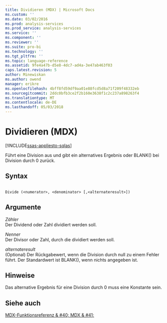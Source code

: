 ```yaml
---
title: Dividieren (MDX) | Microsoft Docs
ms.custom: ''
ms.date: 03/02/2016
ms.prod: analysis-services
ms.prod_service: analysis-services
ms.service: ''
ms.component: ''
ms.reviewer: ''
ms.suite: pro-bi
ms.technology: ''
ms.tgt_pltfrm: ''
ms.topic: language-reference
ms.assetid: 9fe4a47b-d5e8-4dc7-ad4a-3e47ab463f03
caps.latest.revision: 5
author: Minewiskan
ms.author: owend
manager: erikre
ms.openlocfilehash: 4bff8fd59df9aa01e88fcd5d8a71f209f48332eb
ms.sourcegitcommit: 2ddc0bfb3ce2f2b160e3638f1c2c237a898263f4
ms.translationtype: MT
ms.contentlocale: de-DE
ms.lasthandoff: 05/03/2018
---
```

# <a name="divide-mdx"></a>Dividieren (MDX)
[!INCLUDE[ssas-appliesto-sqlas](../includes/ssas-appliesto-sqlas.md)]

  Führt eine Division aus und gibt ein alternatives Ergebnis oder BLANK() bei Division durch 0 zurück.  
  
## <a name="syntax"></a>Syntax  
  
```  
  
Divide (<numerator>, <denominator> [,<alternateresult>])  
```  
  
## <a name="arguments"></a>Argumente  
 *Zähler*  
 Der Dividend oder Zahl dividiert werden soll.  
  
 *Nenner*  
 Der Divisor oder Zahl, durch die dividiert werden soll.  
  
 *alternateresult*  
 (Optional) Der Rückgabewert, wenn die Division durch null zu einem Fehler führt. Der Standardwert ist BLANK(), wenn nichts angegeben ist.  
  
## <a name="remarks"></a>Hinweise  
 Das alternative Ergebnis für eine Division durch 0 muss eine Konstante sein.  
  
## <a name="see-also"></a>Siehe auch  
 [MDX-Funktionsreferenz & #40; MDX & #41;](../mdx/mdx-function-reference-mdx.md)  
  
  
